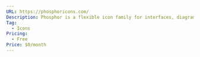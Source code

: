 ```yaml
---
URL: https://phosphoricons.com/
Description: Phosphor is a flexible icon family for interfaces, diagrams, presentations
Tag:
  - Icons
Pricing:
  - Free
Price: $0/month
---
```

